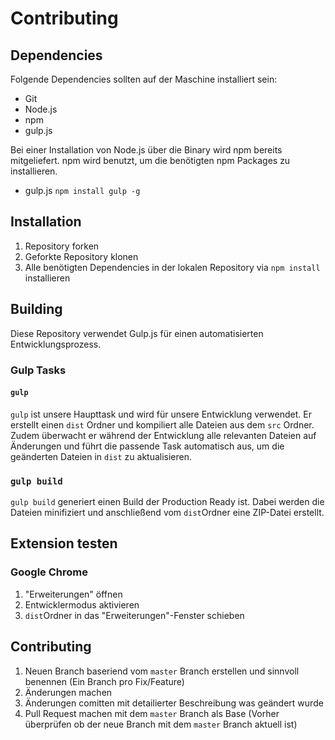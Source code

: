 # Contributing

## Dependencies

Folgende Dependencies sollten auf der Maschine installiert sein:
* Git
* Node.js
* npm
* gulp.js

Bei einer Installation von Node.js über die Binary wird npm bereits mitgeliefert. npm wird benutzt, um die benötigten npm Packages zu installieren.
* gulp.js `npm install gulp -g`

## Installation

1. Repository forken
2. Geforkte Repository klonen
3. Alle benötigten Dependencies in der lokalen Repository via `npm install` installieren

## Building

Diese Repository verwendet Gulp.js für einen automatisierten Entwicklungsprozess.

### Gulp Tasks

#### `gulp`

`gulp` ist unsere Haupttask und wird für unsere Entwicklung verwendet. Er erstellt einen `dist` Ordner und kompiliert alle Dateien aus dem `src` Ordner. Zudem überwacht er während der Entwicklung alle relevanten Dateien auf Änderungen und führt die passende Task automatisch aus, um die geänderten Dateien in `dist` zu aktualisieren.

### `gulp build`

`gulp build` generiert einen Build der Production Ready ist. Dabei werden die Dateien minifiziert und anschließend vom `dist`Ordner eine ZIP-Datei erstellt.

## Extension testen

### Google Chrome
1. "Erweiterungen" öffnen 
2. Entwicklermodus aktivieren
3. `dist`Ordner in das "Erweiterungen"-Fenster schieben

## Contributing

1. Neuen Branch baseriend vom `master` Branch erstellen und sinnvoll benennen (Ein Branch pro Fix/Feature)
2. Änderungen machen
3. Änderungen comitten mit detailierter Beschreibung was geändert wurde
4. Pull Request machen mit dem `master` Branch als Base (Vorher überprüfen ob der neue Branch mit dem `master` Branch aktuell ist)
